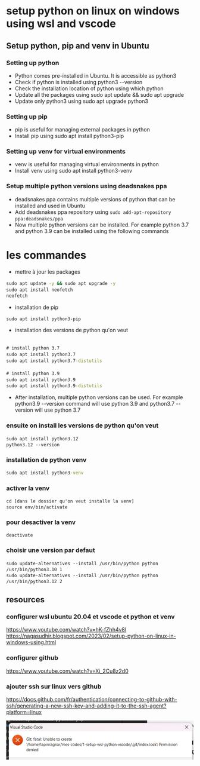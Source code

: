 # setup python on linux on windows using wsl and vscode

## Setup python, pip and venv in Ubuntu
### Setting up python
- Python comes pre-installed in Ubuntu. It is accessible as python3
- Check if python is installed using python3 --version
- Check the installation location of python using which python
- Update all the packages using sudo apt update && sudo apt upgrade
- Update only python3 using sudo apt upgrade python3

### Setting up pip
- pip is useful for managing external packages in python
- Install pip using sudo apt install python3-pip
### Setting up venv for virtual environments
- venv is useful for managing virtual environments in python
- Install venv using sudo apt install python3-venv
### Setup multiple python versions using deadsnakes ppa
- deadsnakes ppa contains multiple versions of python that can be installed and used in Ubuntu
- Add deadsnakes ppa repository using ``` sudo add-apt-repository ppa:deadsnakes/ppa ```
- Now multiple python versions can be installed. For example python 3.7 and python 3.9 can be installed using the following commands


# les commandes

- mettre à jour les packages

``` cmd
sudo apt update -y && sudo apt upgrade -y
sudo apt install neofetch
neofetch
```

- installation de pip
```
sudo apt install python3-pip
```


- installation des versions de python qu'on veut

``` cmd

# install python 3.7
sudo apt install python3.7
sudo apt install python3.7-distutils

# install python 3.9
sudo apt install python3.9
sudo apt install python3.9-distutils

```

- After installation, multiple python versions can be used. For example python3.9 --version command will use python 3.9 and python3.7 --version will use python 3.7






### ensuite on install les versions de python qu'on veut
```
sudo apt install python3.12
python3.12 --version
```

### installation de python venv

``` cmd
sudo apt install python3-venv
```

### activer la venv
```
cd [dans le dossier qu'on veut installe la venv]
source env/bin/activate

```

### pour desactiver la venv
```
deactivate
```

### choisir une version par defaut
```
sudo update-alternatives --install /usr/bin/python python /usr/bin/python3.10 1
sudo update-alternatives --install /usr/bin/python python /usr/bin/python3.12 2

```




## resources
### configurer wsl ubuntu 20.04 et vscode et python et venv
https://www.youtube.com/watch?v=hK-fZhh4v8I
https://nagasudhir.blogspot.com/2023/02/setup-python-on-linux-in-windows-using.html

### configurer github
https://www.youtube.com/watch?v=Xi_2Cu8z2d0

### ajouter ssh sur linux vers github

https://docs.github.com/fr/authentication/connecting-to-github-with-ssh/generating-a-new-ssh-key-and-adding-it-to-the-ssh-agent?platform=linux

![alt text](image.png)